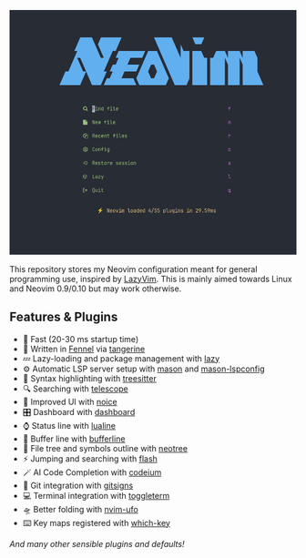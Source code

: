 ![Neovim dashboard](screenshots/dashboard.png)

This repository stores my Neovim configuration meant for general programming use, inspired by [LazyVim](https://www.lazyvim.org). This is mainly aimed towards Linux and Neovim 0.9/0.10 but may work otherwise.

## Features & Plugins

- 🚀 Fast (20-30 ms startup time)
- 🍊 Written in [Fennel](https://fennel-lang.org) via [tangerine](https://github.com/udayvir-singh/tangerine.nvim)
- 💤 Lazy-loading and package management with [lazy](https://github.com/folke/lazy.nvim)
- ⚙️  Automatic LSP server setup with [mason](https://github.com/williamboman/mason.nvim) and [mason-lspconfig](https://github.com/williamboman/mason-lspconfig.nvim)
- 🌳 Syntax highlighting with [treesitter](https://github.com/nvim-treesitter/nvim-treesitter)
- 🔍 Searching with [telescope](https://github.com/nvim-telescope/telescope.nvim)
- 💄 Improved UI with [noice](https://github.com/folke/noice.nvim)
- 🎛️ Dashboard with [dashboard](https://github.com/nvimdev/dashboard-nvim)
- ⌚ Status line with [lualine](https://github.com/nvim-lualine/lualine.nvim)
- 📑 Buffer line with [bufferline](https://github.com/akinsho/bufferline.nvim)
- 📁 File tree and symbols outline with [neotree](https://github.com/nvim-neo-tree/neo-tree.nvim)
- ⚡ Jumping and searching with [flash](https://github.com/folke/flash.nvim)
- 🪄 AI Code Completion with [codeium](https://github.com/Exafunction/codeium.nvim)
- 🛑 Git integration with [gitsigns](https://github.com/lewis6991/gitsigns.nvim)
- 💻 Terminal integration with [toggleterm](https://github.com/akinsho/toggleterm.nvim)
- 🛸 Better folding with [nvim-ufo](https://github.com/kevinhwang91/nvim-ufo)
- ⌨️ Key maps registered with [which-key](https://github.com/folke/which-key.nvim)

*And many other sensible plugins and defaults!*
